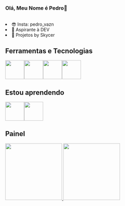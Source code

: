 ### Olá, Meu Nome é Pedro👋

<!--
**PedroVazN/PedroVazN** is a ✨ _special_ ✨ repository because its `README.md` (this file) appears on your GitHub profile.

Here are some ideas to get you started:

- 🔭 I’m currently working on ...
- 🌱 I’m currently learning ...
- 👯 I’m looking to collaborate on ...
- 🤔 I’m looking for help with ...
- 💬 Ask me about ...
- 📫 How to reach me: ...
- 😄 Pronouns: ...
- ⚡ Fun fact: ...
-->

<br>
<li>😎 Insta: pedro_vazn</li>
<li>🥱 Aspirante à DEV</li>
<li>🤡 Projetos by Skycer</li>


## Ferramentas e Tecnologias
<img src="https://cdn.jsdelivr.net/gh/devicons/devicon/icons/google/google-original-wordmark.svg" width="60" height="60" /><img src="https://cdn.jsdelivr.net/gh/devicons/devicon/icons/ie10/ie10-original.svg" width="60" height="60" /><img src="https://cdn.jsdelivr.net/gh/devicons/devicon/icons/github/github-original-wordmark.svg" width="60" height="60"/><img src="https://cdn.jsdelivr.net/gh/devicons/devicon/icons/vscode/vscode-original.svg" width="60" height="60" />
## Estou aprendendo
<img src="https://cdn.jsdelivr.net/gh/devicons/devicon/icons/html5/html5-original.svg" width="60" height="60"/><img src="https://cdn.jsdelivr.net/gh/devicons/devicon/icons/css3/css3-original.svg" width="60" height="60" />

## Painel
<div> 
<a href="https://github.com/seu-usuário-aqui"> <img height="180em" src="https://github-readme-stats.vercel.app/api/top-langs/?username=PedroVazN&layout=compact&langs_count=7&theme=dracula"/> <img height="180em" src="https://github-readme-stats.vercel.app/api?username=PedroVazN&show_icons=true&theme=dracula&include_all_commits=true&count_private=true"/> 
</div>

